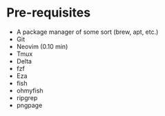 # Pre-requisites

- A package manager of some sort (brew, apt, etc.)
- Git
- Neovim (0.10 min)
- Tmux
- Delta
- fzf
- Eza
- fish
- ohmyfish
- ripgrep
- pngpage
